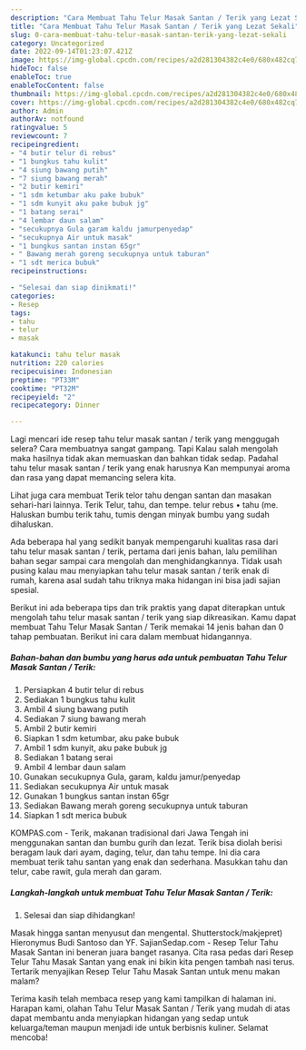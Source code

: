 ```yaml
---
description: "Cara Membuat Tahu Telur Masak Santan / Terik yang Lezat Sekali"
title: "Cara Membuat Tahu Telur Masak Santan / Terik yang Lezat Sekali"
slug: 0-cara-membuat-tahu-telur-masak-santan-terik-yang-lezat-sekali
category: Uncategorized
date: 2022-09-14T01:23:07.421Z
image: https://img-global.cpcdn.com/recipes/a2d281304382c4e0/680x482cq70/tahu-telur-masak-santan-terik-foto-resep-utama.jpg
hideToc: false
enableToc: true
enableTocContent: false
thumbnail: https://img-global.cpcdn.com/recipes/a2d281304382c4e0/680x482cq70/tahu-telur-masak-santan-terik-foto-resep-utama.jpg
cover: https://img-global.cpcdn.com/recipes/a2d281304382c4e0/680x482cq70/tahu-telur-masak-santan-terik-foto-resep-utama.jpg
author: Admin
authorAv: notfound
ratingvalue: 5
reviewcount: 7
recipeingredient:
- "4 butir telur di rebus"
- "1 bungkus tahu kulit"
- "4 siung bawang putih"
- "7 siung bawang merah"
- "2 butir kemiri"
- "1 sdm ketumbar aku pake bubuk"
- "1 sdm kunyit aku pake bubuk jg"
- "1 batang serai"
- "4 lembar daun salam"
- "secukupnya Gula garam kaldu jamurpenyedap"
- "secukupnya Air untuk masak"
- "1 bungkus santan instan 65gr"
- " Bawang merah goreng secukupnya untuk taburan"
- "1 sdt merica bubuk"
recipeinstructions:

- "Selesai dan siap dinikmati!"
categories:
- Resep
tags:
- tahu
- telur
- masak

katakunci: tahu telur masak 
nutrition: 220 calories
recipecuisine: Indonesian
preptime: "PT33M"
cooktime: "PT32M"
recipeyield: "2"
recipecategory: Dinner

---
```



Lagi mencari ide resep tahu telur masak santan / terik yang menggugah selera? Cara membuatnya sangat gampang. Tapi Kalau salah mengolah maka hasilnya tidak akan memuaskan dan bahkan tidak sedap. Padahal tahu telur masak santan / terik yang enak harusnya Kan mempunyai aroma dan rasa yang dapat memancing selera kita.


Lihat juga cara membuat Terik telor tahu dengan santan dan masakan sehari-hari lainnya. Terik Telur, tahu, dan tempe. telur rebus • tahu (me. Haluskan bumbu terik tahu, tumis dengan minyak bumbu yang sudah dihaluskan.

Ada beberapa hal yang sedikit banyak mempengaruhi kualitas rasa dari tahu telur masak santan / terik, pertama dari jenis bahan, lalu pemilihan bahan segar sampai cara mengolah dan menghidangkannya. Tidak usah pusing kalau mau menyiapkan tahu telur masak santan / terik enak di rumah, karena asal sudah tahu triknya maka hidangan ini bisa jadi sajian spesial.


Berikut ini ada beberapa tips dan trik praktis yang dapat diterapkan untuk mengolah tahu telur masak santan / terik yang siap dikreasikan. Kamu dapat membuat Tahu Telur Masak Santan / Terik memakai 14 jenis bahan dan 0 tahap pembuatan. Berikut ini cara dalam membuat hidangannya.

<!--inarticleads1-->

##### Bahan-bahan dan bumbu yang harus ada untuk pembuatan Tahu Telur Masak Santan / Terik:

1. Persiapkan 4 butir telur di rebus
1. Sediakan 1 bungkus tahu kulit
1. Ambil 4 siung bawang putih
1. Sediakan 7 siung bawang merah
1. Ambil 2 butir kemiri
1. Siapkan 1 sdm ketumbar, aku pake bubuk
1. Ambil 1 sdm kunyit, aku pake bubuk jg
1. Sediakan 1 batang serai
1. Ambil 4 lembar daun salam
1. Gunakan secukupnya Gula, garam, kaldu jamur/penyedap
1. Sediakan secukupnya Air untuk masak
1. Gunakan 1 bungkus santan instan 65gr
1. Sediakan  Bawang merah goreng secukupnya untuk taburan
1. Siapkan 1 sdt merica bubuk


KOMPAS.com - Terik, makanan tradisional dari Jawa Tengah ini menggunakan santan dan bumbu gurih dan lezat. Terik bisa diolah berisi beragam lauk dari ayam, daging, telur, dan tahu tempe. Ini dia cara membuat terik tahu santan yang enak dan sederhana. Masukkan tahu dan telur, cabe rawit, gula merah dan garam. 

<!--inarticleads2-->

##### Langkah-langkah untuk membuat Tahu Telur Masak Santan / Terik:


1. Selesai dan siap dihidangkan!

Masak hingga santan menyusut dan mengental. Shutterstock/makjepret) Hieronymus Budi Santoso dan YF. SajianSedap.com - Resep Telur Tahu Masak Santan ini beneran juara banget rasanya. Cita rasa pedas dari Resep Telur Tahu Masak Santan yang enak ini bikin kita pengen tambah nasi terus. Tertarik menyajikan Resep Telur Tahu Masak Santan untuk menu makan malam? 

Terima kasih telah membaca resep yang kami tampilkan di halaman ini. Harapan kami, olahan Tahu Telur Masak Santan / Terik yang mudah di atas dapat membantu anda menyiapkan hidangan yang sedap untuk keluarga/teman maupun menjadi ide untuk berbisnis kuliner. Selamat mencoba!
